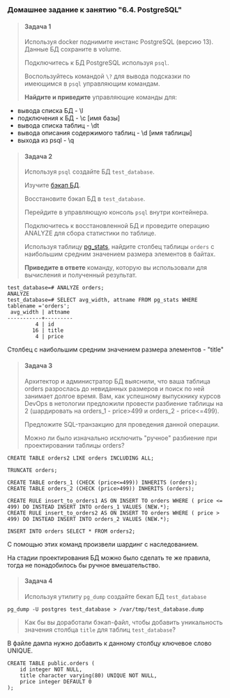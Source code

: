 ### Домашнее задание к занятию "6.4. PostgreSQL"
>#### Задача 1
>
>Используя docker поднимите инстанс PostgreSQL (версию 13). Данные БД сохраните в volume.
>
>Подключитесь к БД PostgreSQL используя `psql`.
>
>Воспользуйтесь командой `\?` для вывода подсказки по имеющимся в `psql` управляющим командам.
>
>**Найдите и приведите** управляющие команды для:
- вывода списка БД -  \l
- подключения к БД - \c [имя базы]
- вывода списка таблиц - \dt
- вывода описания содержимого таблиц - \d [имя таблицы]
- выхода из psql - \q

>#### Задача 2
>
>Используя `psql` создайте БД `test_database`.
>
>Изучите [бэкап БД](https://github.com/netology-code/virt-homeworks/tree/master/06-db-04-postgresql/test_data).
>
>Восстановите бэкап БД в `test_database`.
>
>Перейдите в управляющую консоль `psql` внутри контейнера.
>
>Подключитесь к восстановленной БД и проведите операцию ANALYZE для сбора статистики по таблице.
>
>Используя таблицу [pg_stats](https://postgrespro.ru/docs/postgresql/12/view-pg-stats), найдите столбец таблицы `orders`
>с наибольшим средним значением размера элементов в байтах.
>
>**Приведите в ответе** команду, которую вы использовали для вычисления и полученный результат.

```mysql-psql
test_database=# ANALYZE orders;
ANALYZE
test_database=# SELECT avg_width, attname FROM pg_stats WHERE tablename ='orders';
 avg_width | attname
-----------+---------
         4 | id
        16 | title
         4 | price
```

Столбец с наибольшим средним значением размера элементов - "title"

>#### Задача 3
>
>Архитектор и администратор БД выяснили, что ваша таблица orders разрослась до невиданных размеров и
>поиск по ней занимает долгое время. Вам, как успешному выпускнику курсов DevOps в нетологии предложили
>провести разбиение таблицы на 2 (шардировать на orders_1 - price>499 и orders_2 - price<=499).
>
>Предложите SQL-транзакцию для проведения данной операции.
>
>Можно ли было изначально исключить "ручное" разбиение при проектировании таблицы orders?

```mysql-psql
CREATE TABLE orders2 LIKE orders INCLUDING ALL;

TRUNCATE orders;

CREATE TABLE orders_1 (CHECK (price<=499)) INHERITS (orders);
CREATE TABLE orders_2 (CHECK (price>499)) INHERITS (orders);

CREATE RULE insert_to_orders1 AS ON INSERT TO orders WHERE ( price <= 499) DO INSTEAD INSERT INTO orders_1 VALUES (NEW.*);
CREATE RULE insert_to_orders2 AS ON INSERT TO orders WHERE ( price > 499) DO INSTEAD INSERT INTO orders_2 VALUES (NEW.*);

INSERT INTO orders SELECT * FROM orders2;
```
С помощью этих команд произвели шардинг с наследованием.

На стадии проектирования БД можно было сделать те же правила, тогда не понадобилось бы ручное вмешательство.

>#### Задача 4
>
>Используя утилиту `pg_dump` создайте бекап БД `test_database`
```mysql-psql
pg_dump -U postgres test_database > /var/tmp/test_database.dump
```
>Как бы вы доработали бэкап-файл, чтобы добавить уникальность значения столбца `title` для таблиц `test_database`?

В файле дампа нужно добавить к данному столбцу ключевое слово UNIQUE.
```mysql-psql
CREATE TABLE public.orders (
    id integer NOT NULL,
    title character varying(80) UNIQUE NOT NULL,
    price integer DEFAULT 0
);
```
